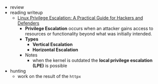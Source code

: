 - review
- reading writeup
	- [Linux Privilege Escalation: A Practical Guide for Hackers and Defenders](https://medium.com/@abhimistry06/linux-privilege-escalation-a-practical-guide-for-hackers-and-defenders-52343a0422e7)
		- **Privilege Escalation** occurs when an attacker gains access to resources or functionality beyond what was initially intended.
		- **Types**
			- **Vertical Escalation**
			- **Horizontal Escalation**
		- Notes
			- when the kernel is outdated the **local privilege escalation (LPE)** is possible
- hunting
	- work on the result of the `httpx`